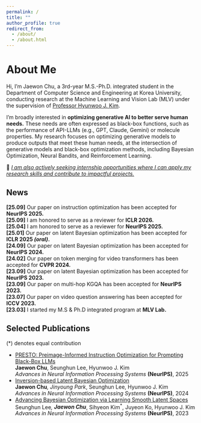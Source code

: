 ```yaml
---
permalink: /
title: ""
author_profile: true
redirect_from: 
  - /about/
  - /about.html
---
```

About Me
======
Hi, I’m Jaewon Chu, a 3rd-year M.S.-Ph.D. integrated student in the Department of Computer Science and Engineering at Korea University, conducting research at the Machine Learning and Vision Lab (MLV) under the supervision of [Professor Hyunwoo J. Kim](https://www.hyunwoojkim.com/).

I’m broadly interested in <strong>optimizing generative AI to better serve human needs.</strong> These needs are often expressed as black-box functions, such as the performance of API-LLMs (e.g., GPT, Claude, Gemini) or molecule properties. My research focuses on optimizing generative models to produce outputs that meet these human needs, at the intersection of generative models and black-box optimization methods, including Bayesian Optimization, Neural Bandits, and Reinforcement Learning.

📢 _<u>I am also actively seeking internship opportunities where I can apply my research skills and contribute to impactful projects.</u>_

News
------
**[25.09]** Our paper on instruction optimization has been accepted for **NeurIPS 2025.**<br>
**[25.09]** I am honored to serve as a reviewer for **ICLR 2026.**<br>
**[25.04]** I am honored to serve as a reviewer for **NeurIPS 2025.**<br>
**[25.01]** Our paper on latent Bayesian optimization has been accepted for **ICLR 2025 _(oral)_.**<br>
**[24.09]** Our paper on latent Bayesian optimization has been accepted for **NeurIPS 2024.**<br>
**[24.02]** Our paper on token merging for video transformers has been accepted for **CVPR 2024.**<br>
**[23.09]** Our paper on latent Bayesian optimization has been accepted for **NeurIPS 2023.**<br>
**[23.09]** Our paper on multi-hop KGQA has been accepted for **NeurIPS 2023.**<br>
**[23.07]** Our paper on video question answering has been accepted for **ICCV 2023.**<br>
**[23.03]** I started my M.S & Ph.D integrated program at **MLV Lab.**

Selected Publications
------
(*) denotes equal contribution

- <u>PRESTO: Preimage-Informed Instruction Optimization for Prompting Black-Box LLMs</u><br>
  <strong>Jaewon Chu</strong>, Seunghun Lee, Hyunwoo J. Kim<br>
  _Advances in Neural Information Processing Systems_ <strong>(NeurIPS)</strong>, 2025<br>
- [Inversion-based Latent Bayesian Optimization<br>](https://arxiv.org/pdf/2411.05330)
  <strong>Jaewon Chu<sup>*</sup></strong>, Jinyoung Park<sup>*</sup>, Seunghun Lee, Hyunwoo J. Kim<br>
  _Advances in Neural Information Processing Systems_ <strong>(NeurIPS)</strong>, 2024<br>
- [Advancing Bayesian Optimization via Learning Smooth Latent Spaces<br>](https://arxiv.org/pdf/2310.20258)
  Seunghun Lee<sup>*</sup>, <strong>Jaewon Chu<sup>*</sup></strong>, Sihyeon Kim<sup>*</sup>, Juyeon Ko, Hyunwoo J. Kim<br>
  _Advances in Neural Information Processing Systems_ <strong>(NeurIPS)</strong>, 2023<br>